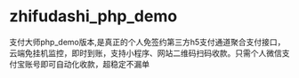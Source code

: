 # zhifudashi_php_demo
支付大师php_demo版本,是真正的个人免签约第三方h5支付通道聚合支付接口，云端免挂机监控，即时到账，支持小程序、网站二维码扫码收款。只需个人微信支付宝账号即可自动化收款，超稳定不漏单
